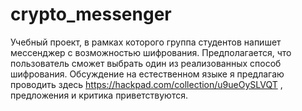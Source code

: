 # crypto_messenger
Учебный проект, в рамках которого группа студентов напишет мессенджер с возможностью шифрования. 
Предполагается, что пользователь сможет выбрать один из реализованных способ шифрования.
Обсуждение на естественном языке я предлагаю проводить здесь https://hackpad.com/collection/u9ueOySLVQT , предложения и критика приветствуются.
